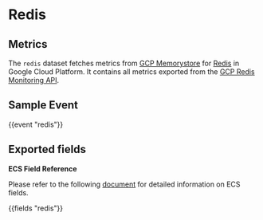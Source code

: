 # Redis

## Metrics

The `redis` dataset fetches metrics from [GCP Memorystore](https://cloud.google.com/memorystore/) for [Redis](https://cloud.google.com/memorystore/) in Google Cloud Platform. It contains all metrics exported from the [GCP Redis Monitoring API](https://cloud.google.com/monitoring/api/metrics_gcp#gcp-redis).

## Sample Event
    
{{event "redis"}}

## Exported fields

**ECS Field Reference**

Please refer to the following [document](https://www.elastic.co/guide/en/ecs/current/ecs-field-reference.html) for detailed information on ECS fields.

{{fields "redis"}}

